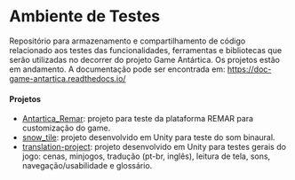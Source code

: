 # Ambiente de Testes

Repositório para armazenamento e compartilhamento de código relacionado aos testes das funcionalidades, ferramentas e bibliotecas que serão utilizadas no decorrer do projeto Game Antártica. Os projetos estão em andamento. A documentação pode ser encontrada em: https://doc-game-antartica.readthedocs.io/

#### Projetos

  - [Antartica_Remar]: projeto para teste da plataforma REMAR para customização do game.
  - [snow_tile]: projeto desenvolvido em Unity para teste do som binaural.
  - [translation-project]: projeto desenvolvido em Unity para testes gerais do jogo: cenas, minjogos, tradução (pt-br, inglês), leitura de tela, sons, navegação/usabilidade e glossário.
  
   [Antartica_Remar]: <https://github.com/Projeto-Game-Antartica/testes-ferramentas/tree/master/Antartica_Remar>
   [snow_tile]: <https://github.com/Projeto-Game-Antartica/testes-ferramentas/tree/master/snow_tile>
   [translation-project]: <https://github.com/Projeto-Game-Antartica/testes-ferramentas/tree/master/translation-project>

